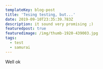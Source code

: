 ```yaml
---
templateKey: blog-post
title: 'Tesing testing, but...'
date: 2019-09-10T23:35:39.783Z
description: it sound very promising ;)
featuredpost: true
featuredimage: /img/thumb-1920-439003.jpg
tags:
  - test
  - samurai
---
```

Well ok
